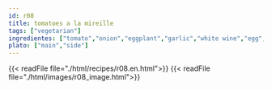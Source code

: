```yaml
---
id: r08
title: tomatoes a la mireille
tags: ["vegetarian"]
ingredientes: ["tomato","onion","eggplant","garlic","white wine","egg","parsley","cheese","cracker meal","salt"]
plato: ["main","side"]
---
```


{{< readFile file="./html/recipes/r08.en.html">}}
{{< readFile file="./html/images/r08_image.html">}}